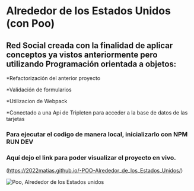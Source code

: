 # Alrededor de los Estados Unidos (con Poo)
## Red Social creada con la finalidad de aplicar conceptos ya vistos anteriormente pero utilizando Programación orientada a objetos:
*Refactorización del anterior proyecto

*Validación de formularios

*Utilizacion de Webpack

*Conectado a una Api de Tripleten para acceder a la base de datos de las tarjetas

### Para ejecutar el codigo de manera local, inicializarlo con NPM RUN DEV

### Aquí dejo el link para poder visualizar el proyecto en vivo.
(https://2022matias.github.io/-POO-Alrededor_de_los_Estados_Unidos/)

![Poo, Alrededor de los Estados unidos](./src/images/gifPOO.gif)
